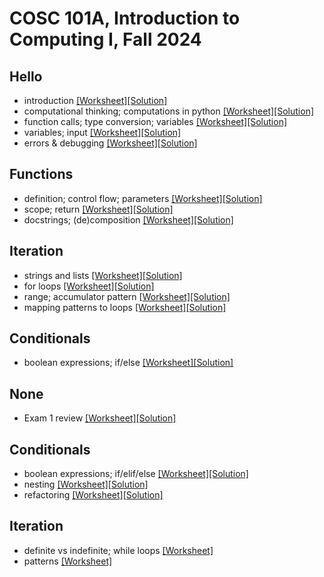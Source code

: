 # COSC 101A, Introduction to Computing I, Fall 2024


## Hello
* introduction [[Worksheet]](2024-08-29.worksheet.html)[[Solution]](2024-08-29.solution.html)
* computational thinking; computations in python [[Worksheet]](2024-09-02.worksheet.html)[[Solution]](2024-09-02.solution.html)
* function calls; type conversion; variables [[Worksheet]](2024-09-04.worksheet.html)[[Solution]](2024-09-04.solution.html)
* variables; input [[Worksheet]](2024-09-06.worksheet.html)[[Solution]](2024-09-06.solution.html)
* errors & debugging [[Worksheet]](2024-09-09.worksheet.html)[[Solution]](2024-09-09.solution.html)

## Functions
* definition; control flow; parameters [[Worksheet]](2024-09-11.worksheet.html)[[Solution]](2024-09-11.solution.html)
* scope; return [[Worksheet]](2024-09-13.worksheet.html)[[Solution]](2024-09-13.solution.html)
* docstrings; (de)composition [[Worksheet]](2024-09-16.worksheet.html)[[Solution]](2024-09-16.solution.html)

## Iteration
* strings and lists [[Worksheet]](2024-09-18.worksheet.html)[[Solution]](2024-09-18.solution.html)
* for loops [[Worksheet]](2024-09-20.worksheet.html)[[Solution]](2024-09-20.solution.html)
* range; accumulator pattern [[Worksheet]](2024-09-23.worksheet.html)[[Solution]](2024-09-23.solution.html)
* mapping patterns to loops [[Worksheet]](2024-09-25.worksheet.html)[[Solution]](2024-09-25.solution.html)

## Conditionals
* boolean expressions; if/else [[Worksheet]](2024-09-27.worksheet.html)[[Solution]](2024-09-27.solution.html)

## None
* Exam 1 review [[Worksheet]](2024-09-30.worksheet.html)[[Solution]](2024-09-30.solution.html)

## Conditionals
* boolean expressions; if/elif/else [[Worksheet]](2024-10-04.worksheet.html)[[Solution]](2024-10-04.solution.html)
* nesting [[Worksheet]](2024-10-07.worksheet.html)[[Solution]](2024-10-07.solution.html)
* refactoring [[Worksheet]](2024-10-09.worksheet.html)[[Solution]](2024-10-09.solution.html)

## Iteration
* definite vs indefinite; while loops [[Worksheet]](2024-10-11.worksheet.html)
* patterns [[Worksheet]](2024-10-16.worksheet.html)
